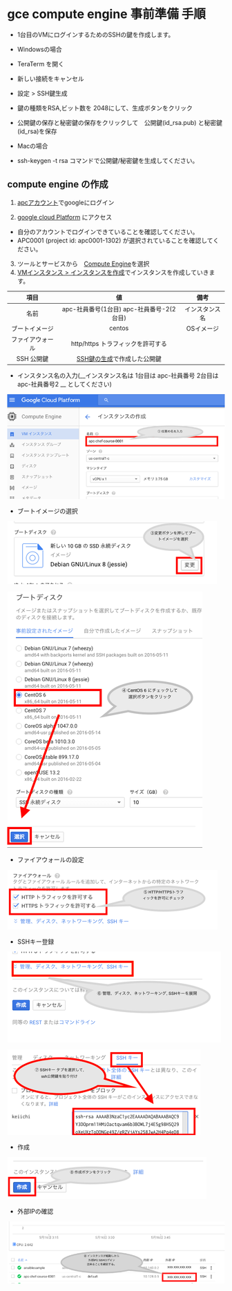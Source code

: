 # gce compute engine 事前準備 手順
- 1台目のVMにログインするためのSSHの鍵を作成します。

- Windowsの場合
 - TeraTerm を開く
 - 新しい接続をキャンセル
 - 設定 > SSH鍵生成
 - 鍵の種類をRSA,ビット数を 2048にして、生成ボタンをクリック
 - 公開鍵の保存と秘密鍵の保存をクリックして　公開鍵(id_rsa.pub) と秘密鍵(id_rsa)を保存

- Macの場合
 - ssh-keygen -t rsa コマンドで公開鍵/秘密鍵を生成してください。

## compute engine の作成
1. [apcアカウント](http://wmail.ap-com.co.jp/)でgoogleにログイン

2. [google cloud Platform](https://console.cloud.google.com/home/dashboard?project=apc0001-1302) にアクセス
 - 自分のアカウントでログインできていることを確認してください。
 - APC0001 (project id: apc0001-1302) が選択されていることを確認してください。
 
3. ツールとサービスから　[Compute Engine](https://console.cloud.google.com/compute/instances?project=apc0001-1302)を選択
4. [VMインスタンス > インスタンスを作成](https://console.cloud.google.com/compute/instancesAdd?project=apc0001-1302)でインスタンスを作成していきます。

 | 項目        | 値          |備考|
 |:--------------:|:-------------------------------:|:-------:|
 |名前            |apc-社員番号(1台目) apc-社員番号-2(2台目) |インスタンス名|
 |ブートイメージ  |centos                           |OSイメージ          |
 |ファイアウォール|http/https トラフィックを許可する|                    |
 |SSH 公開鍵      |[SSH鍵の生成](#SSH鍵の生成)で作成した公開鍵|          |

  - インスタンス名の入力(__インスタンス名は 1台目は apc-社員番号 2台目は apc-社員番号2 __ としてください)
  
   ![image](/images/01_instance_name.png "インスタンス名")
  
  -  ブートイメージの選択
  
   ![image](/images/02_bootdisk.png "ブートイメージの選択")
  
   ![image](/images/03_bootdisk_select.png "ブートイメージの選択2")
   
  - ファイアウォールの設定
  
   ![image](/images/04_firewall.png "ファイアウォールの設定")
  
  - SSHキー登録
  
   ![image](/images/05_ssh1.png "SSHキー登録1")
  
   ![image](/images/06_ssh2.png "SSHキー登録2")
  
  - 作成
  
   ![image](/images/07_create.png "作成")
  
  - 外部IPの確認
  
   ![image](/images/08_create2.png "作成")
  
